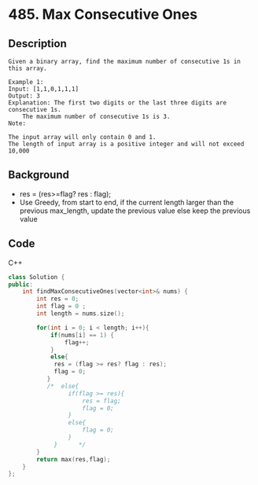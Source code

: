 # 485. Max Consecutive Ones
## Description
```
Given a binary array, find the maximum number of consecutive 1s in this array.

Example 1:
Input: [1,1,0,1,1,1]
Output: 3
Explanation: The first two digits or the last three digits are consecutive 1s.
    The maximum number of consecutive 1s is 3.
Note:

The input array will only contain 0 and 1.
The length of input array is a positive integer and will not exceed 10,000
```
## Background
 * res = (res>=flag? res : flag);
 * Use Greedy, from start to end, if the current length larger than the previous max_length, update the previous value else keep the previous value


## Code
C++

```c++
class Solution {
public:
    int findMaxConsecutiveOnes(vector<int>& nums) {
        int res = 0;
        int flag = 0 ;
        int length = nums.size();

        for(int i = 0; i < length; i++){
            if(nums[i] == 1) {
                flag++;
            }
            else{
             res = (flag >= res? flag : res);
             flag = 0;
           }
           /*  else{
                 if(flag >= res){
                     res = flag;
                     flag = 0;
                 }
                 else{
                     flag = 0;
                 }
             }      */
        }
        return max(res,flag);
    }
};
```
